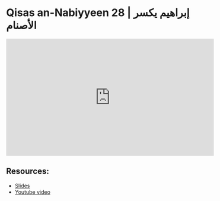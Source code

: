 # Qisas an-Nabiyyeen 28 | إبراهيم يكسر الأصنام

<iframe width="560" height="315" src="https://www.youtube-nocookie.com/embed/OngD9-YudDs?start=0" frameborder="0" allow="accelerometer; autoplay; encrypted-media; gyroscope; picture-in-picture" allowfullscreen="allowfullscreen"></iframe><BR>



## Resources:
- [Slides](https://github.com/arshare/resources_balagha_pdfs)
- [Youtube video](https://youtu.be/OngD9-YudDs)
